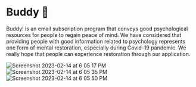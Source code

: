 # Buddy 🧸

Buddy! is an email subscription program that conveys good psychological resources for people to regain peace of mind.
We have considered that providing people with good information related to psychology represents one form of mental restoration, especially during Covid-19 pandemic. 
We really hope that people can experience restoration through our application.

![Screenshot 2023-02-14 at 6 05 17 PM](https://user-images.githubusercontent.com/73893002/218883141-49bfbdfd-11f0-4d20-bbb7-f543ba872229.png)
![Screenshot 2023-02-14 at 6 05 35 PM](https://user-images.githubusercontent.com/73893002/218883182-737d4af0-624d-499f-9027-c285ce97bf2f.png)
![Screenshot 2023-02-14 at 6 05 50 PM](https://user-images.githubusercontent.com/73893002/218883213-6907525e-c5e5-4114-bd11-3afb5dda71f1.png)
